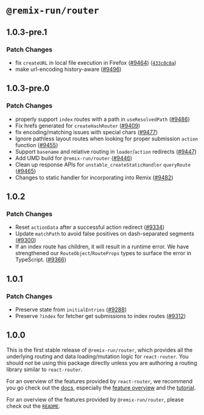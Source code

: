 # `@remix-run/router`

## 1.0.3-pre.1

### Patch Changes

- fix `createURL` in local file execution in Firefox ([#9464](https://github.com/remix-run/react-router/pull/9464)) ([`433c0c0a`](https://github.com/remix-run/react-router/commit/433c0c0a3259e72769ca9cec511449c0b9e75a60))
- make url-encoding history-aware ([#9496](https://github.com/remix-run/react-router/pull/9496))

## 1.0.3-pre.0

### Patch Changes

- properly support `index` routes with a path in `useResolvedPath` ([#9486](https://github.com/remix-run/react-router/pull/9486))
- Fix hrefs generated for `createHashRouter` ([#9409](https://github.com/remix-run/react-router/pull/9409))
- fix encoding/matching issues with special chars ([#9477](https://github.com/remix-run/react-router/pull/9477))
- Ignore pathless layout routes when looking for proper submission `action` function ([#9455](https://github.com/remix-run/react-router/pull/9455))
- Support `basename` and relative routing in `loader`/`action` redirects ([#9447](https://github.com/remix-run/react-router/pull/9447))
- Add UMD build for `@remix-run/router` ([#9446](https://github.com/remix-run/react-router/pull/9446))
- Clean up response APIs for `unstable_createStaticHandler` `queryRoute` ([#9465](https://github.com/remix-run/react-router/pull/9465))
- Changes to static handler for incorporating into Remix ([#9482](https://github.com/remix-run/react-router/pull/9482))

## 1.0.2

### Patch Changes

- Reset `actionData` after a successful action redirect ([#9334](https://github.com/remix-run/react-router/pull/9334))
- Update `matchPath` to avoid false positives on dash-separated segments ([#9300](https://github.com/remix-run/react-router/pull/9300))
- If an index route has children, it will result in a runtime error. We have strengthened our `RouteObject`/`RouteProps` types to surface the error in TypeScript. ([#9366](https://github.com/remix-run/react-router/pull/9366))

## 1.0.1

### Patch Changes

- Preserve state from `initialEntries` ([#9288](https://github.com/remix-run/react-router/pull/9288))
- Preserve `?index` for fetcher get submissions to index routes ([#9312](https://github.com/remix-run/react-router/pull/9312))

## 1.0.0

This is the first stable release of `@remix-run/router`, which provides all the underlying routing and data loading/mutation logic for `react-router`. You should _not_ be using this package directly unless you are authoring a routing library similar to `react-router`.

For an overview of the features provided by `react-router`, we recommend you go check out the [docs][rr-docs], especially the [feature overview][rr-feature-overview] and the [tutorial][rr-tutorial].

For an overview of the features provided by `@remix-run/router`, please check out the [`README`][remix-router-readme].

[rr-docs]: https://reactrouter.com/
[rr-feature-overview]: https://reactrouter.com/en/6.4.0/start/overview
[rr-tutorial]: https://reactrouter.com/en/6.4.0/start/tutorial
[remix-router-readme]: https://github.com/remix-run/react-router/blob/main/packages/router/README.md
